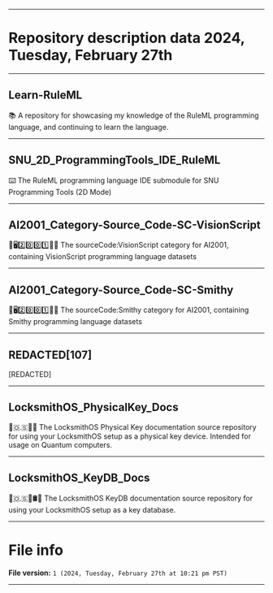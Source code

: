 
***

# Repository description data 2024, Tuesday, February 27th

---

## Learn-RuleML

📚️ A repository for showcasing my knowledge of the RuleML programming language, and continuing to learn the language.

---

## SNU_2D_ProgrammingTools_IDE_RuleML

⌨️ The RuleML programming language IDE submodule for SNU Programming Tools (2D Mode) 

---

## AI2001_Category-Source_Code-SC-VisionScript

🧠️🖥️2️⃣️0️⃣️0️⃣️1️⃣️💾️📜️ The sourceCode:VisionScript category for AI2001, containing VisionScript programming language datasets

---

## AI2001_Category-Source_Code-SC-Smithy

🧠️🖥️2️⃣️0️⃣️0️⃣️1️⃣️💾️📜️ The sourceCode:Smithy category for AI2001, containing Smithy programming language datasets

---

## REDACTED[107]

[REDACTED]

---

## LocksmithOS_PhysicalKey_Docs

🔐️🇴.🇸🔑️📖️ The LocksmithOS Physical Key documentation source repository for using your LocksmithOS setup as a physical key device. Intended for usage on Quantum computers.

---

## LocksmithOS_KeyDB_Docs

🔐️🇴.🇸🔑️🛢️📖️ The LocksmithOS KeyDB documentation source repository for using your LocksmithOS setup as a key database. 

***

# File info

**File version:** `1 (2024, Tuesday, February 27th at 10:21 pm PST)`

***

